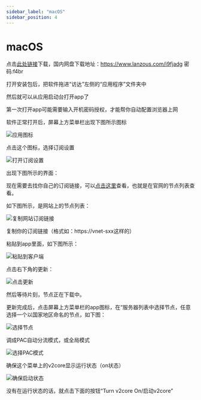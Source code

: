 ```yaml
---
sidebar_label: "macOS"
sidebar_position: 4
---
```

# macOS

点击[此处链接](https://panel.libcyber.xyz/clients/LibCyber-V2U.dmg)下载，国内网盘下载地址：https://www.lanzous.com/i9fjadg 密码:f4br

打开安装包后，把软件拖进“访达”左侧的“应用程序”文件夹中

然后就可以从应用启动台打开app了

第一次打开app可能需要输入开机密码授权，才能帮你自动配置浏览器上网

软件正常打开后，屏幕上方菜单栏出现下图所示图标

![应用图标][v2u-menu-icon]

点击这个图标，选择订阅设置

![打开订阅设置][v2u-open-sub-setting]

出现下图所示的界面：

现在需要去找你自己的订阅链接，可以[点击这里](https://panel.libcyber.xyz/nodeList)查看，也就是在官网的节点列表查看。

如下图所示，是网站上的节点列表：

![复制网站订阅链接][sub-link]

复制你的订阅链接（格式如：https://vnet-sxx这样的）

粘贴到app里面，如下图所示：

![粘贴到客户端][v2u-add-sub]

点击右下角的更新：

![点击更新][v2u-click-update]

然后等待片刻，节点正在下载中。

更新完成后，点击屏幕上方菜单栏的app图标，在“服务器列表中选择节点，任意选择一个以国家地区命名的节点，如下图：

![选择节点][v2u-select-node]

调成PAC自动分流模式，或全局模式

![选择PAC模式][v2u-pac-mode]

确保这个菜单上的v2core显示运行状态（on状态）

![确保启动状态][v2u-v2core-on]

没有在运行状态的话，就点击下面的按钮“Turn v2core On/启动v2core”

[v2u-menu-icon]: https://cdn.jsdelivr.net/gh/LibCyber/docs-cdn@v1.0.0/assets/v2-macos/v2u-menu-icon.jpg "应用图标"
[v2u-open-sub-setting]: https://cdn.jsdelivr.net/gh/LibCyber/docs-cdn@v1.0.0/assets/v2-macos/v2u-open-sub-setting.jpg "打开订阅设置"
[sub-link]: https://cdn.jsdelivr.net/gh/LibCyber/docs-cdn@v1.0.0/assets/v2-android/sub-link.jpg "复制网站订阅链接"
[v2u-add-sub]: https://cdn.jsdelivr.net/gh/LibCyber/docs-cdn@v1.0.0/assets/v2-macos/v2u-add-sub.jpg "粘贴到客户端"
[v2u-click-update]: https://cdn.jsdelivr.net/gh/LibCyber/docs-cdn@v1.0.0/assets/v2-macos/v2u-click-update.jpg "点击更新"
[v2u-select-node]: https://cdn.jsdelivr.net/gh/LibCyber/docs-cdn@v1.0.0/assets/v2-macos/v2u-select-node.jpg "选择节点"
[v2u-pac-mode]: https://cdn.jsdelivr.net/gh/LibCyber/docs-cdn@v1.0.0/assets/v2-macos/v2u-pac-mode.jpg "选择PAC模式"
[v2u-v2core-on]: https://cdn.jsdelivr.net/gh/LibCyber/docs-cdn@v1.0.0/assets/v2-macos/v2u-v2core-on.jpg "确保启动状态"